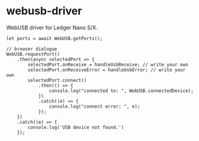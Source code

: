 # webusb-driver
WebUSB driver for Ledger Nano S/X. 


    let ports = await WebUSB.getPorts();

    // browser dialogue
    WebUSB.requestPort()
        .then(async selectedPort => { 
            selectedPort.onReceive = handleUsbReceive; // write your own
            selectedPort.onReceiveError = handleUsbError; // write your own
            selectedPort.connect()
                .then(() => {
                    console.log("connected to: ", WebUSB.connectedDevice);
                })
                .catch((e) => {
                    console.log("connect error: ", e);
                });
        })
        .catch((e) => { 
            console.log('USB device not found.') 
        });
